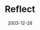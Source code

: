 ---
layout: message
category: message
series: "The Not So Big Christmas"
title: "Reflect"
date: 2003-12-28
audio-description: "The Christmas season seems to grow bigger every year. It’s more cards, more gifts, more parties and well, just more. Somewhere in all of this we’ve started to wonder why bigger isn’t turning out to be better. What if getting more out of this season is act"
audio: "http://www.crossroads.net/audio/2003_December_The_Not-So-Big_Xmas/TNSBC_04_12-28-03_Reflect.mp3"
audio-title: "Reflect"
audio-duration: "01:18:39"
---